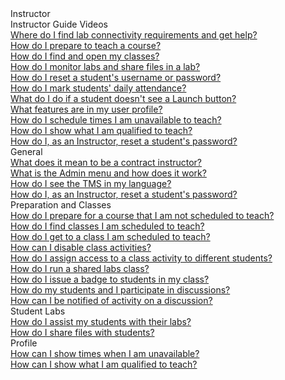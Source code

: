 <!-- 
    Adding new documents!
    1. Duplicate the following:
        <a class="subtopic_link" href="insert_document_link_here*">
            <div class="subtopic_title">insert_document_title here</div>
            <div class="subtopic_description">insert_document_description_here</div>
        </a>
    2. Replace:
        href link with your document's link
        subtopic_title text with your document's title
        subtopic_description text with your document's description
    3. Place in respective subtopic group
    4. Ensure to add the new document in A-Z index
-->

<div class="categoriesHeader" tabindex="0" title="Instructor - Docs Container">Instructor</div>
<div class="accordionModule">
  <div class="subtopic selected">
    <div class="subtopic_header" tabindex="0" title="instructor guide videos" role="button" aria-selected="true" selected>Instructor Guide Videos</div>
    <div id="body_1" class="subtopic_links">
           <a class="subtopic_link" href="/tms/instructors/Instructor Guide Videos/https://youtu.be/lIZjr1t14-0">
        <div class="subtopic_title">Where do I find lab connectivity requirements and get help?</div>
      </a>
      <a class="subtopic_link" href="/tms/instructors/Instructor Guide Videos/https://youtu.be/Gv9AkFCWwvU">
        <div class="subtopic_title">How do I prepare to teach a course?</div>
      </a>
      <a class="subtopic_link" href="/tms/instructors/Instructor Guide Videos/https://youtu.be/o5Kh7FzV37k">
        <div class="subtopic_title">How do I find and open my classes?</div>
      </a>
      <a class="subtopic_link" href="/tms/instructors/Instructor Guide Videos/https://youtu.be/Ey4DLXe74Uc">
        <div class="subtopic_title">How do I monitor labs and share files in a lab?</div>
      </a>
      <a class="subtopic_link" href="/tms/instructors/Instructor Guide Videos/https://youtu.be/C1kWaVl2NMQ">
        <div class="subtopic_title">How do I reset a student's username or password?</div>
      </a>
      <a class="subtopic_link" href="/tms/instructors/Instructor Guide Videos/https://youtu.be/BNmy39wGdRM">
        <div class="subtopic_title">How do I mark students' daily attendance?</div>
      </a>
      <a class="subtopic_link" href="/tms/instructors/Instructor Guide Videos/https://youtu.be/E7faRq3D46I">
        <div class="subtopic_title">What do I do if a student doesn't see a Launch button?</div>
      </a>
      <a class="subtopic_link" href="/tms/instructors/Instructor Guide Videos/https://youtu.be/Ji6oS_qwX70">
        <div class="subtopic_title">What features are in my user profile?</div>
      </a>
      <a class="subtopic_link" href="/tms/instructors/Instructor Guide Videos/https://youtu.be/S0XMTRAYTw4">
        <div class="subtopic_title">How do I schedule times I am unavailable to teach?</div>
      </a>
      <a class="subtopic_link" href="/tms/instructors/Instructor Guide Videos/https://youtu.be/bK_RiEbbjHA">
        <div class="subtopic_title">How do I show what I am qualified to teach?</div>
      </a>
      <a class="subtopic_link" href="/tms/instructors/general/reset-student-password.md">
        <div class="subtopic_title">How do I, as an Instructor, reset a student's password?</div>
      </a>
    </div>
   </div>
  </div><div class="subtopic">
    <div class="subtopic_header" tabindex="0" title="General Docs" role="button" aria-selected="false">General</div>
    <div id="body_1" class="subtopic_links">
      <a class="subtopic_link" href="/tms/instructors/general/what-is-a-contract-instructor.md">
        <div class="subtopic_title">What does it mean to be a contract instructor?</div>
      </a>
      <a class="subtopic_link" href="/tms/tms-administrators/tms-fundamentals/admin-menu.md">
        <div class="subtopic_title">What is the Admin menu and how does it work?</div>
      </a>
        <a class="subtopic_link" href="/tms/end-user-student-faqs/basics/my-language.md">
        <div class="subtopic_title">How do I see the TMS in my language?</div>
      </a>
      <a class="subtopic_link" href="/tms/instructors/general/reset-student-password.md">
        <div class="subtopic_title">How do I, as an Instructor, reset a student's password?</div>
      </a>
    </div>
   </div><div class="subtopic">
    <div class="subtopic_header" tabindex="0" title="Preparation and Classes Docs" role="button" aria-selected="false">Preparation and Classes</div>
    <div class="subtopic_links">
      <a class="subtopic_link" href="/tms/instructors/instructor-prep-and-classes/prepare-for-course-not-scheduled-to-teach.md">
        <div class="subtopic_title">How do I prepare for a course that I am not scheduled to teach?</div>
      </a>
      <a class="subtopic_link" href="/tms/instructors/instructor-prep-and-classes/find-classes-scheduled-to-teach.md">
        <div class="subtopic_title">How do I find classes I am scheduled to teach?</div>
      </a>
      <a class="subtopic_link" href="/tms/instructors/instructor-prep-and-classes/get-to-class-scheduled-to-teach.md">
        <div class="subtopic_title">How do I get to a class I am scheduled to teach?</div>
      </a>
      <a class="subtopic_link" href="/tms/instructors/instructor-prep-and-classes/disable-class-activities.md">
        <div class="subtopic_title">How can I disable class activities?</div>
      </a>
        <a class="subtopic_link" href="/tms/instructors/instructor-prep-and-classes/assign-class-activities.md">
        <div class="subtopic_title">How do I assign access to a class activity to different students?</div>
      </a>
        <a class="subtopic_link" href="/tms/instructors/instructor-prep-and-classes/shared-labs-class.md">
       <div class="subtopic_title">How do I run a shared labs class?</div>
      </a>
       <a class="subtopic_link" href="/tms/instructors/instructor-prep-and-classes/issue-manual-badge.md">
       <div class="subtopic_title">How do I issue a badge to students in my class?</div>
      </a>
      <a class="subtopic_link" href="/tms/tms-administrators/discussions/participation.md">
        <div class="subtopic_title">How do my students and I participate in discussions?</div>
      </a>
      <a class="subtopic_link" href="/tms/tms-administrators/discussions/admin-follow.md">
        <div class="subtopic_title">How can I be notified of activity on a discussion?</div>
      </a>
    </div>
  </div>
  <div class="subtopic">
    <div class="subtopic_header" tabindex="0" title="Student Labs Docs" role="button" aria-selected="false">Student Labs</div>
    <div class="subtopic_links">
      <a class="subtopic_link" href="/tms/instructors/student-labs/assist-students.md">
        <div class="subtopic_title">How do I assist my students with their labs?</div>
      </a>
      <a class="subtopic_link" href="/tms/instructors/student-labs/share-files-with-students.md">
        <div class="subtopic_title">How do I share files with students?</div>
      </a>
    </div>
  </div>
  <div class="subtopic">
    <div class="subtopic_header" tabindex="0" title="Profile Docs" role="button" aria-selected="false">Profile</div>
    <div class="subtopic_links">
      <a class="subtopic_link" href="/tms/instructors/instructor-profile/show-unavailable-times.md">
        <div class="subtopic_title">How can I show times when I am unavailable?</div>
      </a>
      <a class="subtopic_link" href="/tms/instructors/instructor-profile/show-courses-qualified-to-teach.md">
        <div class="subtopic_title">How can I show what I am qualified to teach?</div>
      </a>
    </div>
  </div>

